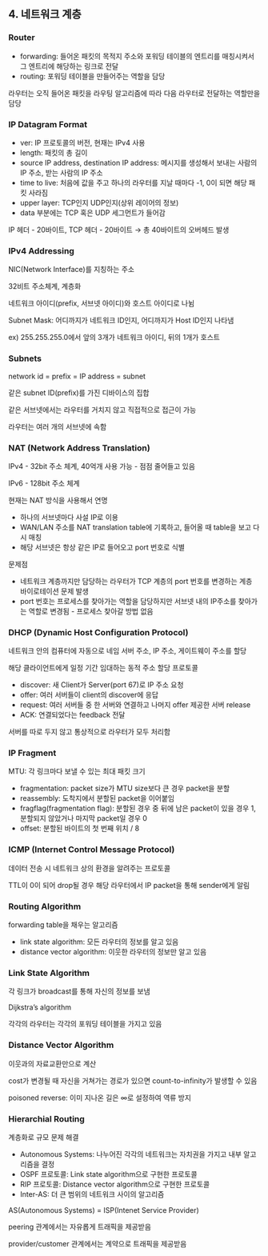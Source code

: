 ## 4. 네트워크 계층

### Router

- forwarding: 들어온 패킷의 목적지 주소와 포워딩 테이블의 엔트리를 매칭시켜서 그 엔트리에 해당하는 링크로 전달
- routing: 포워딩 테이블을 만들어주는 역할을 담당

라우터는 오직 들어온 패킷을 라우팅 알고리즘에 따라 다음 라우터로 전달하는 역할만을 담당

### IP Datagram Format

- ver: IP 프로토콜의 버전, 현재는 IPv4 사용
- length: 패킷의 총 길이
- source IP address, destination IP address: 메시지를 생성해서 보내는 사람의 IP 주소, 받는 사람의 IP 주소
- time to live: 처음에 값을 주고 하나의 라우터를 지날 때마다 -1, 0이 되면 해당 패킷 사라짐
- upper layer: TCP인지 UDP인지(상위 레이어의 정보)
- data 부분에는 TCP 혹은 UDP 세그먼트가 들어감

IP 헤더 - 20바이트, TCP 헤더 - 20바이트 → 총 40바이트의 오버헤드 발생

### IPv4 Addressing

NIC(Network Interface)를 지칭하는 주소

32비트 주소체계, 계층화

네트워크 아이디(prefix, 서브넷 아이디)와 호스트 아이디로 나뉨

Subnet Mask: 어디까지가 네트워크 ID인지, 어디까지가 Host ID인지 나타냄

ex) 255.255.255.0에서 앞의 3개가 네트워크 아이디, 뒤의 1개가 호스트

### Subnets

network id = prefix = IP address = subnet

같은 subnet ID(prefix)를 가진 디바이스의 집합

같은 서브넷에서는 라우터를 거치지 않고 직접적으로 접근이 가능

라우터는 여러 개의 서브넷에 속함

### NAT (Network Address Translation)

IPv4 - 32bit 주소 체계, 40억개 사용 가능 - 점점 줄어들고 있음

IPv6 - 128bit 주소 체계

현재는 NAT 방식을 사용해서 연명

- 하나의 서브넷마다 사설 IP로 이용
- WAN/LAN 주소를 NAT translation table에 기록하고, 들어올 때 table을 보고 다시 매칭
- 해당 서브넷은 항상 같은 IP로 들어오고 port 번호로 식별

문제점

- 네트워크 계층까지만 담당하는 라우터가 TCP 계층의 port 번호를 변경하는 계층 바이로테이션 문제 발생
- port 번호는 프로세스를 찾아가는 역할을 담당하지만 서브넷 내의 IP주소를 찾아가는 역할로 변경됨 - 프로세스 찾아갈 방법 없음

### DHCP (Dynamic Host Configuration Protocol)

네트워크 안의 컴퓨터에 자동으로 네임 서버 주소, IP 주소, 게이트웨이 주소를 할당

해당 클라이언트에게 일정 기간 임대하는 동적 주소 할당 프로토콜

- discover: 새 Client가 Server(port 67)로 IP 주소 요청
- offer: 여러 서버들이 client의 discover에 응답
- request: 여러 서버들 중 한 서버와 연결하고 나머지 offer 제공한 서버 release
- ACK: 연결되었다는 feedback 전달

서버를 따로 두지 않고 통상적으로 라우터가 모두 처리함

### IP Fragment

MTU: 각 링크마다 보낼 수 있는 최대 패킷 크기

- fragmentation: packet size가 MTU size보다 큰 경우 packet을 분할
- reassembly: 도착지에서 분할된 packet을 이어붙임
- fragflag(fragmentation flag): 분할된 경우 중 뒤에 남은 packet이 있을 경우 1, 분할되지 않았거나 마지막 packet일 경우 0
- offset: 분할된 바이트의 첫 번째 위치 / 8

### ICMP (Internet Control Message Protocol)

데이터 전송 시 네트워크 상의 환경을 알려주는 프로토콜

TTL이 0이 되어 drop될 경우 해당 라우터에서 IP packet을 통해 sender에게 알림

### Routing Algorithm

forwarding table을 채우는 알고리즘

- link state algorithm: 모든 라우터의 정보를 알고 있음
- distance vector algorithm: 이웃한 라우터의 정보만 알고 있음

### Link State Algorithm

각 링크가 broadcast를 통해 자신의 정보를 보냄

Dijkstra’s algorithm

각각의 라우터는 각각의 포워딩 테이블을 가지고 있음

### Distance Vector Algorithm

이웃과의 자료교환만으로 계산

cost가 변경될 때 자신을 거쳐가는 경로가 있으면 count-to-infinity가 발생할 수 있음

poisoned reverse: 이미 지나온 길은 ∞로 설정하여 역류 방지

### Hierarchial Routing

계층화로 규모 문제 해결

- Autonomous Systems: 나누어진 각각의 네트워크는 자치권을 가지고 내부 알고리즘을 결정
- OSPF 프로토콜: Link state algorithm으로 구현한 프로토콜
- RIP 프로토콜: Distance vector algorithm으로 구현한 프로토콜
- Inter-AS: 더 큰 범위의 네트워크 사이의 알고리즘

AS(Autonomous Systems) = ISP(Intenet Service Provider)

peering 관계에서는 자유롭게 트래픽을 제공받음

provider/customer 관계에서는 계약으로 트래픽을 제공받음